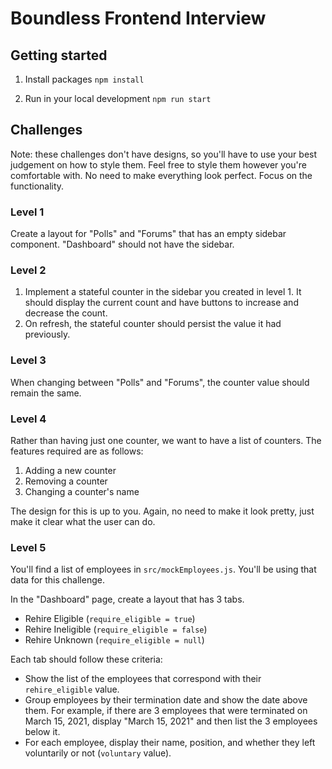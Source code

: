 # Boundless Frontend Interview

## Getting started

1. Install packages
   `npm install`

2. Run in your local development
   `npm run start`


## Challenges
Note: these challenges don't have designs, so you'll have to use your best judgement on how to style them. Feel free to 
style them however you're comfortable with. No need to make everything look perfect. Focus on the functionality.

### Level 1
Create a layout for "Polls" and "Forums" that has an empty sidebar component. "Dashboard" should not have 
the sidebar.


### Level 2
1. Implement a stateful counter in the sidebar you created in level 1. It should display the current count and have buttons to increase and decrease the count. 
2. On refresh, the stateful counter should persist the value it had previously.


### Level 3
When changing between "Polls" and "Forums", the counter value should remain the same.


### Level 4
Rather than having just one counter, we want to have a list of counters. The features required are as follows:
1. Adding a new counter
2. Removing a counter
3. Changing a counter's name

The design for this is up to you. Again, no need to make it look pretty, just make it clear what the user can do.


### Level 5
You'll find a list of employees in `src/mockEmployees.js`. You'll be using that data for this challenge.

In the "Dashboard" page, create a layout that has 3 tabs.
* Rehire Eligible (`require_eligible = true`)
* Rehire Ineligible (`require_eligible = false`)
* Rehire Unknown (`require_eligible = null`)

Each tab should follow these criteria:
* Show the list of the employees that correspond with their `rehire_eligible` value.
* Group employees by their termination date and show the date above them. For example, if there are 3 employees that were
terminated on March 15, 2021, display "March 15, 2021" and then list the 3 employees below it.
* For each employee, display their name, position, and whether they left voluntarily or not (`voluntary` value).

